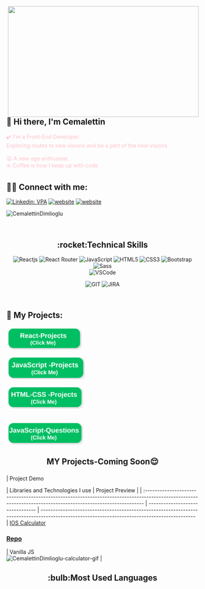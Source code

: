 <img src="https://media.giphy.com/media/qgQUggAC3Pfv687qPC/giphy.gif" align="right" width="500" height="290"></br>

## :wave: Hi there, I'm Cemalettin

<font color="pink"> ✔️ I'm a Front-End Developer. </font>
</br>
<font color="pink"> Exploring routes to new visions and be a part of the new visions. </font>  
</br>
<font color="pink"> 😜 A new age enthusiast. </font>
</br>
<font color="pink"> ☕ Coffee is how I keep up with code</font>

## :man::woman: Connect with me:

[![Linkedin: VPA](https://img.shields.io/badge/linkedin-%230077B5.svg?&style=for-the-badge&logo=linkedin&logoColor=white)](https://www.linkedin.com/in/cemalettin-dimlioglu/)
[![website](https://img.shields.io/badge/gmail-f1f2f6.svg?&style=for-the-badge&logo=gmail&logoColor=red)](mailto:cemaldim@gmail.com)
[![website](https://img.shields.io/badge/%20-medium-black?&style=for-the-badge&logoColor=white)](https://medium.com/)


<p align="left"> <img src="https://komarev.com/ghpvc/?username=CemalettinDimlioglu" alt="CemalettinDimlioglu"/></p>
</br>

<h2 align="center">:rocket:Technical Skills</h2>
<div align="center">
<img
        src="https://img.shields.io/badge/React-20232A?style=for-the-badge&logo=react&logoColor=61DAFB"
        alt="Reactjs"
      />
<img
        src="https://img.shields.io/badge/React_Router-CA4245?style=for-the-badge&logo=react-router&logoColor=white"
        alt="React Router"
      />
<img
        src="https://img.shields.io/badge/JavaScript-323330?style=for-the-badge&logo=javascript&logoColor=F7DF1E"
        alt="JavaScript"
      />
<img
        src="https://img.shields.io/badge/HTML5-E34F26?style=for-the-badge&logo=html5&logoColor=white"
        alt="HTML5"
      />
<img
        src="https://img.shields.io/badge/CSS3-1572B6?style=for-the-badge&logo=css3&logoColor=white"
        alt="CSS3"
      />
<img
        src="https://img.shields.io/badge/Bootstrap-563D7C?style=for-the-badge&logo=bootstrap&logoColor=white"
        alt="Bootstrap"
      />
<img
        src="https://img.shields.io/badge/Sass-CC6699?style=for-the-badge&logo=sass&logoColor=white"
        alt="Sass"
      />
</br>
<img
     src="https://img.shields.io/badge/Visual_Studio_Code-0078D4?style=for-the-badge&logo=visual%20studio%20code&logoColor=white"
     alt="VSCode"
     />
</br>
<!-- <img
        src="https://img.shields.io/badge/Python-14354C?style=for-the-badge&logo=python&logoColor=white"
        alt="Python"
      />
<br> -->
 
<img
      src="https://img.shields.io/badge/GIT-E44C30?style=for-the-badge&logo=git&logoColor=white"
      alt="GIT"
      />
<img
      src="https://img.shields.io/badge/Jira-0052CC?style=for-the-badge&logo=Jira&logoColor=white"
      alt="JIRA"
      />
</div>
</br>

<!--<div  align="center"> <img src="https://raw.githubusercontent.com/scriptex/github-contributions-snake/snake/github-contribution-grid-snake.svg" /></div>-->


## :star2: My Projects:


<a href="https://github.com/CemalettinDimlioglu/React-Projects" target="_blank" style="text-decoration: none;margin-right:"><img src="./img/react.png" style="height:60px; width: fit-content;" ></a>

<a href="https://github.com/CemalettinDimlioglu/JavaScript-Projects" target="_blank" style="text-decoration: none;margin-right: 25px;"><img src="./img/jp.png" style="height:60px; width: fit-content;" ></a>

<a href="https://github.com/CemalettinDimlioglu/HTML-Css-Projects" target="_blank" style="text-decoration: none;margin-right: 25px;"><img src="./img/html.png" style="height:60px; width: fit-content;" ></a>
</br></br>

<a href="https://github.com/CemalettinDimlioglu/JavaScript-Questions" target="_blank" style="text-decoration: none;margin-right: 25px;"><img src="./img/jq.png" style="height:60px; width: fit-content;" ></a>
</br>

<h2 align="center">MY Projects-Coming Soon😌</h2>

###

| Project Demo                                                                                                                                                 

| Libraries and Technologies I use | Project Preview                                                                                                                               |
| :----------------------------------------------------------------------------------------------------------------------------------------------------------- | -------------------------------- | --------------------------------------------------------------------------------------------------------------------------------------------- |
[IOS Calculator](https://github.com/CemalettinDimlioglu/calculator) <h3>[Repo](https://github.com/CemalettinDimlioglu/calculator/edit/master/README.md)</h3> | Vanilla JS                  
![CemalettinDimlioglu-calculator-gif](https://user-images.githubusercontent.com/118989157/232162541-5e73cb93-7f86-454e-a41b-2d2af2222bb0.gif) |

<h2 align="center">:bulb:Most Used Languages</h2>
<div  align="center">
<br/>
   
   
   
   
   
<img
     src="https://github-readme-stats.vercel.app/api?username=CemalettinDimlioglu&theme=blue-green"
     alt=""
     /> </br></br></br>
<img
     src="https://github-readme-stats.vercel.app/api/top-langs/?username=CemalettinDimlioglu&theme=blue-green"
     alt=""
     /> <br/>
</div>
